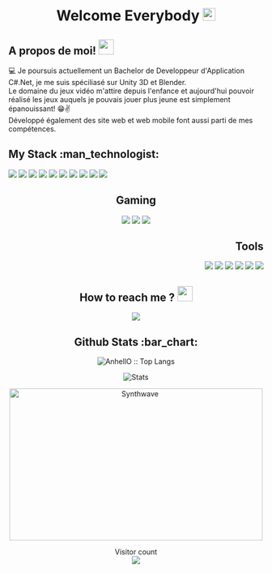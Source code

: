<h1 align="center"> Welcome Everybody <img src="https://media.giphy.com/media/hvRJCLFzcasrR4ia7z/giphy.gif" width="25px"></h3>

<h2> A propos de moi! <img src="https://emojis.slackmojis.com/emojis/images/1558697023/5740/thanos.gif?1558697023" width=30px></h2>
<p>
 💻 Je poursuis actuellement un Bachelor de Developpeur d'Application C#.Net, je me suis spéciliasé sur Unity 3D et Blender.<br/>
 Le domaine du jeux vidéo m'attire depuis l'enfance et aujourd'hui  pouvoir réalisé les jeux auquels je pouvais jouer plus jeune est simplement épanouissant! 😁✌<br/>
 Développé également des site web et web mobile font aussi parti de mes compétences.
</p>
   
<h2>My Stack :man_technologist:</h2>
  
<p>
 <img src="https://img.icons8.com/color/48/000000/html-5--v1.png"/> 
 <img src="https://img.icons8.com/color/48/000000/css3.png"/>
 <img src="https://img.icons8.com/color/48/000000/javascript--v1.png"/>
 <img src="https://img.icons8.com/color/48/000000/react-native.png"/>
 <img src="https://img.icons8.com/color/48/000000/c-sharp-logo.png"/>
 <img src="https://img.icons8.com/color/48/000000/flutter.png"/>
 <img src="https://img.icons8.com/color/48/000000/bootstrap.png"/>
 <img src="https://img.icons8.com/officel/16/000000/php-logo.png"/>
 <img src="https://img.icons8.com/color/48/000000/symfony.png"/>
 <img src="https://img.icons8.com/color/48/000000/nodejs.png"/> 
</p>

<h2 align="center">Gaming</h2> 
<p align="center">
 <img src="https://img.icons8.com/fluent/48/000000/unity.png"/>
 <img src="https://img.icons8.com/color/48/000000/blender-3d.png"/>
 <img src="https://img.icons8.com/fluent/48/000000/steam.png"/>
</p>
   

<h2 align="right">Tools</h2> 
<p align="right">
 <img src="https://img.icons8.com/fluent/48/000000/visual-studio-2019.png"/>
 <img src="https://img.icons8.com/fluent/48/000000/visual-studio-code-2019.png"/>
 <img src="https://img.icons8.com/color/48/000000/android-os.png"/>
 <img src="https://img.icons8.com/color/48/000000/chrome--v1.png"/>
 <img src="https://img.icons8.com/color/48/000000/windows-10.png"/>
 <img src="https://img.icons8.com/color/48/000000/ubuntu--v1.png"/>
</p>  

<h2 align="center">How to reach me ? <img src="https://emojis.slackmojis.com/emojis/images/1558697023/5740/thanos.gif?1558697023" width=30px></h2>
 
<p align="center">
 <a href="www.linkedin.com/in/thanos974"><img src="https://img.icons8.com/color/48/000000/linkedin.png"/></a>
</p> 

<h2 align="center">Github Stats :bar_chart:</h2>
   
<p align="center"><img src="https://github-readme-stats.vercel.app/api/top-langs/?username=Thanos974&langs_count=10&theme=tokyonight&layout=compact" alt="AnhellO :: Top Langs" /></p>
   
<p align="center">
<img align="center" alt="Stats" src="https://github-readme-stats.vercel.app/api?username=Thanos974&show_icons=true&theme=dark&hide=issues&hide_border=true&hide_title=true&count_private=true" >
</p>
   
<p align="center"><img src="https://thumbs.gfycat.com/GoodnaturedFondGaur-size_restricted.gif" alt="Synthwave" height="300" width="500"></p>

<p align="center"> 
  Visitor count<br>
  <img src="https://profile-counter.glitch.me/Thanos974/count.svg" />
</p>


